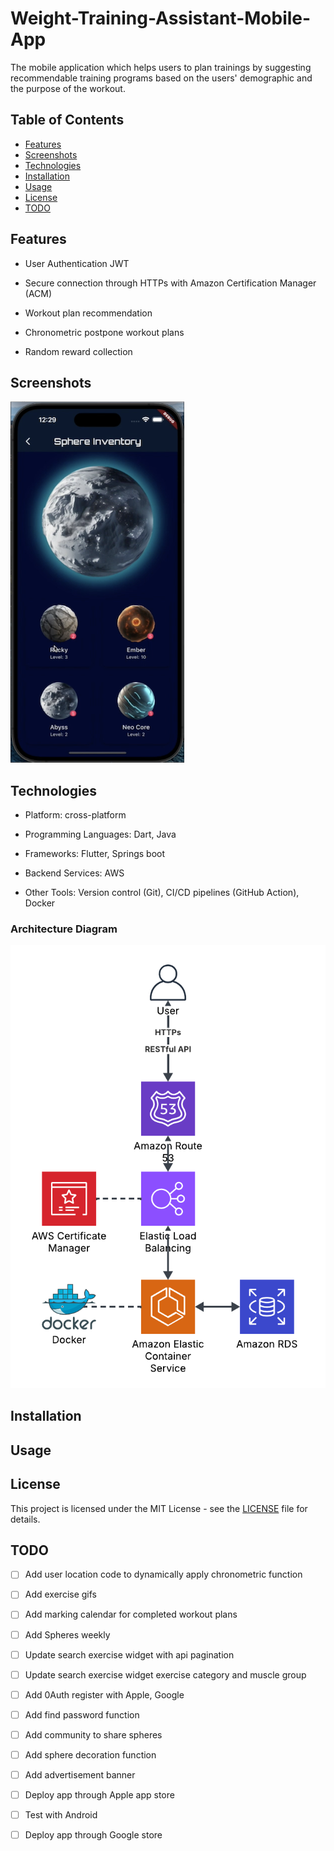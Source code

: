 # Weight-Training-Assistant-Mobile-App
The mobile application which helps users to plan trainings by suggesting recommendable training programs based on the users' demographic and the purpose of the workout.

## Table of Contents
- [Features](#features)
- [Screenshots](#screenshots)
- [Technologies](#technologies)
- [Installation](#installation)
- [Usage](#usage)
- [License](#license)
- [TODO](#todo)


## Features
- User Authentication JWT

- Secure connection through HTTPs with Amazon Certification Manager (ACM)
  
- Workout plan recommendation
  
- Chronometric postpone workout plans
  
- Random reward collection

## Screenshots
[![Video Thumbnail](./assets/images/Gymtinued_Thumbnail.png)](https://www.youtube.com/watch?v=ihK2qxZXlEo)

## Technologies
- Platform: cross-platform

- Programming Languages: Dart, Java

- Frameworks: Flutter, Springs boot

- Backend Services: AWS

- Other Tools: Version control (Git), CI/CD pipelines (GitHub Action), Docker

### Architecture Diagram
![Gymtinued Backend Architecture](./assets/images/Gymtinued_Backend_Architecture.png)

## Installation

## Usage

## License

This project is licensed under the MIT License - see the [LICENSE](LICENSE) file for details.

## TODO
- [ ] Add user location code to dynamically apply chronometric function
      
- [ ] Add exercise gifs
  
- [ ] Add marking calendar for completed workout plans
  
- [ ] Add Spheres weekly
  
- [ ] Update search exercise widget with api pagination
  
- [ ] Update search exercise widget exercise category and muscle group
  
- [ ] Add 0Auth register with Apple, Google
  
- [ ] Add find password function
  
- [ ] Add community to share spheres
  
- [ ] Add sphere decoration function
  
- [ ] Add advertisement banner
  
- [ ] Deploy app through Apple app store
  
- [ ] Test with Android
  
- [ ] Deploy app through Google store
  
